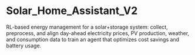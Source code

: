 # Solar_Home_Assistant_V2
RL-based energy management for a solar+storage system: collect, preprocess, and align day-ahead electricity prices, PV production, weather, and consumption data to train an agent that optimizes cost savings and battery usage.
